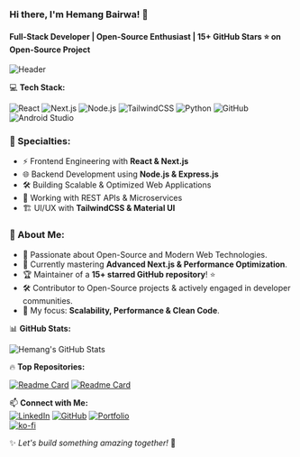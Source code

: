 ### Hi there, I'm Hemang Bairwa! 👋  
#### Full-Stack Developer | Open-Source Enthusiast | 15+ GitHub Stars ⭐ on Open-Source Project

![Header](https://capsule-render.vercel.app/api?type=waving&color=gradient&height=200&section=header&text=Hemang%20Bairwa&fontSize=40&fontAlignY=35)

💻 **Tech Stack:**

![React](https://img.shields.io/badge/-React-61DAFB?style=flat&logo=react&logoColor=white) 
![Next.js](https://img.shields.io/badge/-Next.js-000000?style=flat&logo=nextdotjs) 
![Node.js](https://img.shields.io/badge/-Node.js-339933?style=flat&logo=node.js&logoColor=white)
![TailwindCSS](https://img.shields.io/badge/-TailwindCSS-38B2AC?style=flat&logo=tailwind-css&logoColor=white)
![Python](https://img.shields.io/badge/-Python-3776AB?style=flat&logo=python&logoColor=white)
![GitHub](https://img.shields.io/badge/-GitHub-181717?style=flat&logo=github)
![Android Studio](https://img.shields.io/badge/-Android_Studio-3DDC84?style=flat&logo=android-studio&logoColor=white)

### 🔹 Specialties:
- ⚡ Frontend Engineering with **React & Next.js**
- 🌐 Backend Development using **Node.js & Express.js**
- 🛠️ Building Scalable & Optimized Web Applications
- 📡 Working with REST APIs & Microservices
- 🏗️ UI/UX with **TailwindCSS & Material UI**

### 🚀 About Me:
- 🔭 Passionate about Open-Source and Modern Web Technologies.
- 🌱 Currently mastering **Advanced Next.js & Performance Optimization**.
- 🏆 Maintainer of a **15+ starred GitHub repository**! ⭐
- 🛠️ Contributor to Open-Source projects & actively engaged in developer communities.
- 🎯 My focus: **Scalability, Performance & Clean Code**.

📊 **GitHub Stats:**

![Hemang's GitHub Stats](https://github-readme-stats.vercel.app/api?username=hemang-2001&show_icons=true&theme=radical)

🔥 **Top Repositories:**

[![Readme Card](https://github-readme-stats.vercel.app/api/pin/?username=hemang-2001&repo=smartube&theme=radical)](https://github.com/hemang-2001/smartube)
[![Readme Card](https://github-readme-stats.vercel.app/api/pin/?username=hemang-2001&repo=Hotel-Booking&theme=radical)](https://github.com/hemang-2001/Hotel-Booking)

📫 **Connect with Me:**  
[![LinkedIn](https://img.shields.io/badge/-LinkedIn-blue?style=flat&logo=linkedin)](https://www.linkedin.com/in/-hemangb/)
[![GitHub](https://img.shields.io/badge/-GitHub-181717?style=flat&logo=github)](https://github.com/hemang-2001)
[![Portfolio](https://img.shields.io/badge/-Portfolio-black?style=flat&logo=vercel)](https://hemang-2001.github.io)  
[![ko-fi](https://ko-fi.com/img/githubbutton_sm.svg)](https://ko-fi.com/R6R01G3V8Q)

✨ _Let's build something amazing together!_ 🚀
